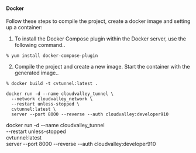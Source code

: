 #### Docker

Follow these steps to compile the project, create a docker image and setting up a container:

1. To install the Docker Compose plugin within the Docker server, use the following command..
```
% yum install docker-compose-plugin
```

2. Compile the project and create a new image. Start the container with the generated image..
```
% docker build -t cvtunnel:latest .
```

```
docker run -d --name cloudvalley_tunnel \
  --network cloudvalley_network \
  --restart unless-stopped \
  cvtunnel:latest \
  server --port 8000 --reverse --auth cloudvalley:developer910
```

docker run -d --name cloudvalley_tunnel \
  --restart unless-stopped \
  cvtunnel:latest \
  server --port 8000 --reverse --auth cloudvalley:developer910


